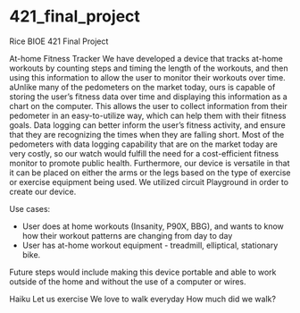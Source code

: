 # 421_final_project
Rice BIOE 421 Final Project

At-home Fitness Tracker
	We have developed a device that tracks at-home workouts by counting steps and timing the length of the workouts, and then using this information to allow the user to monitor their workouts over time. aUnlike many of the pedometers on the market today, ours is capable of storing the user’s fitness data over time and displaying this information as a chart on the computer. This allows the user to collect information from their pedometer in an easy-to-utilize way, which can help them with their fitness goals. Data logging can better inform the user’s fitness activity, and ensure that they are recognizing the times when they are falling short. Most of the pedometers with data logging capability that are on the market today are very costly, so our watch would fulfill the need for a cost-efficient fitness monitor to promote public health. Furthermore, our device is versatile in that it can be placed on either the arms or the legs based on the type of exercise or exercise equipment being used. We utilized circuit Playground in order to create our device.
	
Use cases:
- User does at home workouts (Insanity, P90X, BBG), and wants to know how their workout patterns are changing from day to day
- User has at-home workout equipment - treadmill, elliptical, stationary bike.

	
Future steps would include making this device portable and able to work outside of the home and without the use of a computer or wires.

Haiku
Let us exercise
We love to walk everyday
How much did we walk?
